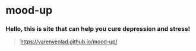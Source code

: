 # mood-up
### Hello, this is site that can help you cure depression and stress!
> https://varenyeolad.github.io/mood-up/
